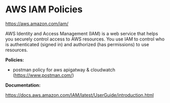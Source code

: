 
# AWS IAM Policies

https://aws.amazon.com/iam/

AWS Identity and Access Management (IAM) is a web service that helps you securely control access to AWS resources. You use IAM to control who is authenticated (signed in) and authorized (has permissions) to use resources.

**Policies:**

- postman policy for aws apigatway & cloudwatch (https://www.postman.com/)

**Documentation:**

https://docs.aws.amazon.com/IAM/latest/UserGuide/introduction.html
